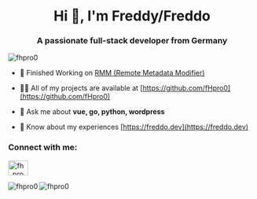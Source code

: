 <h1 align="center">Hi 👋, I'm Freddy/Freddo</h1>
<h3 align="center">A passionate full-stack developer from Germany</h3>

<p align="left"> <img src="https://komarev.com/ghpvc/?username=fhpro0&label=Profile%20views&color=0e75b6&style=flat" alt="fhpro0" /> </p>

- 🥅 Finished Working on [RMM (Remote Metadata Modifier)](https://github.com/fHpro0/rmm)

- 👨‍💻 All of my projects are available at [https://github.com/fHpro0](https://github.com/fHpro0)

- 💬 Ask me about **vue, go, python, wordpress**

- 📄 Know about my experiences [https://freddo.dev](https://freddo.dev)

<h3 align="left">Connect with me:</h3>
<p align="left">
<a href="https://instagram.com/fh_pro0" target="blank"><img align="center" src="https://raw.githubusercontent.com/rahuldkjain/github-profile-readme-generator/master/src/images/icons/Social/instagram.svg" alt="fh_pro0" height="30" width="40" /></a>
</p>

<p><img align="left" src="https://github-readme-stats.vercel.app/api/top-langs?username=fhpro0&show_icons=true&locale=en&layout=compact" alt="fhpro0" /><img align="center" src="https://github-readme-stats.vercel.app/api?username=fhpro0&show_icons=true&locale=en" alt="fhpro0" /></p>

